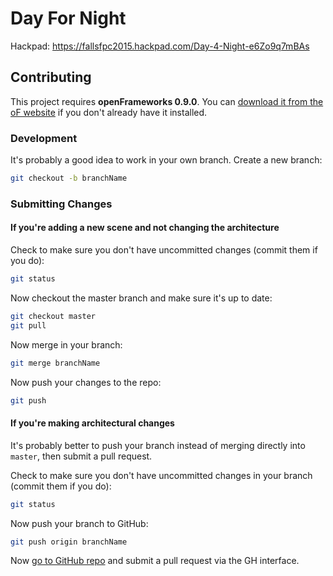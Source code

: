 # Day For Night

Hackpad: https://fallsfpc2015.hackpad.com/Day-4-Night-e6Zo9q7mBAs

## Contributing

This project requires **openFrameworks 0.9.0**. You can [download it from the oF website](http://openframeworks.cc/download/) if you don't already have it installed.

### Development

It's probably a good idea to work in your own branch. Create a new branch:

```bash
git checkout -b branchName
```


### Submitting Changes

#### If you're adding a new scene and not changing the architecture

Check to make sure you don't have uncommitted changes (commit them if you do):

```bash
git status
```

Now checkout the master branch and make sure it's up to date:

```bash
git checkout master
git pull
```

Now merge in your branch:

```bash
git merge branchName
```

Now push your changes to the repo:

```bash
git push
```


#### If you're making architectural changes

It's probably better to push your branch instead of merging directly into `master`, then submit a pull request.

Check to make sure you don't have uncommitted changes in your branch (commit them if you do):

```bash
git status
```
Now push your branch to GitHub:

```bash
git push origin branchName
```

Now [go to GitHub repo](https://github.com/ofZach/dayForNightSFPC) and submit a pull request via the GH interface.

